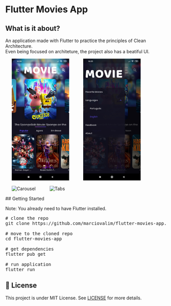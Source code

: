 # Flutter Movies App

## What is it about?

An application made with Flutter to practice the principles of Clean Architecture. <br>
Even being focused on architeture, the project also has a beatiful UI.

<p align="left">
  <img width="180" src="./preview/screenshots/home_screen.jpg" alt="Home Screen" hspace="20"/>
  <img width="180" src="./preview/screenshots/drawer_screen.jpg" alt="Drawer Screen" hspace="20"/>
</p>

<p align="left">
  <img width="180" src="./preview/gifs/carousel.gif" alt="Carousel" hspace="20"/>
  <img width="180" src="./preview/gifs/tabs_languages.gif" alt="Tabs" hspace="20"/>
</p>
## Getting Started

Note: You already need to have Flutter installed.

<pre>
# clone the repo
git clone https://github.com/marciovalim/flutter-movies-app.git 

# move to the cloned repo
cd flutter-movies-app

# get dependencies
flutter pub get

# run application
flutter run
</pre>

## 📝 License

This project is under MIT License. See <a href="https://github.com/marciovalim/flutter-movies-app/blob/master/LICENSE">LICENSE</a> for more details.
